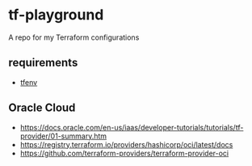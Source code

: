 # tf-playground
A repo for my Terraform configurations

## requirements
- [tfenv](https://github.com/tfutils/tfenv)

## Oracle Cloud
- https://docs.oracle.com/en-us/iaas/developer-tutorials/tutorials/tf-provider/01-summary.htm
- https://registry.terraform.io/providers/hashicorp/oci/latest/docs
- https://github.com/terraform-providers/terraform-provider-oci
